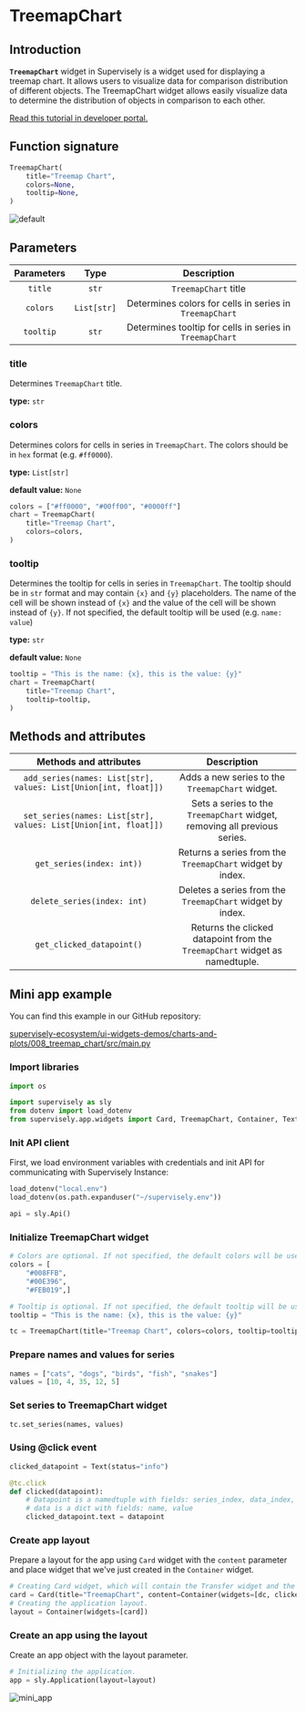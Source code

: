 # TreemapChart

## Introduction

**`TreemapChart`** widget in Supervisely is a widget used for displaying a treemap chart. It allows users to visualize data for comparison distribution of different objects. The TreemapChart widget allows easily visualize data to determine the distribution of objects in comparison to each other.

[Read this tutorial in developer portal.](https://developer.supervisely.com/app-development/widgets/charts-and-plots/treemapchart)

## Function signature

```python
TreemapChart(
    title="Treemap Chart",
    colors=None,
    tooltip=None,
)
```

![default](https://github-production-user-asset-6210df.s3.amazonaws.com/118521851/242254345-8fc4eccd-b04b-489a-89ee-4569de6a2624.png)

## Parameters

| Parameters |    Type     |                       Description                        |
| :--------: | :---------: | :------------------------------------------------------: |
|  `title`   |    `str`    |                   `TreemapChart` title                   |
|  `colors`  | `List[str]` | Determines colors for cells in series in `TreemapChart`  |
| `tooltip`  |    `str`    | Determines tooltip for cells in series in `TreemapChart` |

### title

Determines `TreemapChart` title.

**type:** `str`

### colors

Determines colors for cells in series in `TreemapChart`.
The colors should be in `hex` format (e.g. `#ff0000`).

**type:** `List[str]`

**default value:** `None`

```python
colors = ["#ff0000", "#00ff00", "#0000ff"]
chart = TreemapChart(
    title="Treemap Chart",
    colors=colors,
)
```

### tooltip

Determines the tooltip for cells in series in `TreemapChart`.
The tooltip should be in `str` format and may contain `{x}` and `{y}` placeholders.
The name of the cell will be shown instead of `{x}` and the value of the cell will be shown instead of `{y}`.
If not specified, the default tooltip will be used (e.g. `name: value`)

**type:** `str`

**default value:** `None`

```python
tooltip = "This is the name: {x}, this is the value: {y}"
chart = TreemapChart(
    title="Treemap Chart",
    tooltip=tooltip,
)
```

## Methods and attributes

|                     Methods and attributes                      |                                 Description                                 |
| :-------------------------------------------------------------: | :-------------------------------------------------------------------------: |
| `add_series(names: List[str], values: List[Union[int, float]])` |               Adds a new series to the `TreemapChart` widget.               |
| `set_series(names: List[str], values: List[Union[int, float]])` |  Sets a series to the `TreemapChart` widget, removing all previous series.  |
|                    `get_series(index: int))`                    |          Returns a series from the `TreemapChart` widget by index.          |
|                   `delete_series(index: int)`                   |          Deletes a series from the `TreemapChart` widget by index.          |
|                    `get_clicked_datapoint()`                    | Returns the clicked datapoint from the `TreemapChart` widget as namedtuple. |

## Mini app example

You can find this example in our GitHub repository:

[supervisely-ecosystem/ui-widgets-demos/charts-and-plots/008_treemap_chart/src/main.py](https://github.com/supervisely-ecosystem/ui-widgets-demos/blob/master/charts-and-plots/008_treemap_chart/src/main.py)

### Import libraries

```python
import os

import supervisely as sly
from dotenv import load_dotenv
from supervisely.app.widgets import Card, TreemapChart, Container, Text
```

### Init API client

First, we load environment variables with credentials and init API for communicating with Supervisely Instance:

```python
load_dotenv("local.env")
load_dotenv(os.path.expanduser("~/supervisely.env"))

api = sly.Api()
```

### Initialize TreemapChart widget

```python
# Colors are optional. If not specified, the default colors will be used.
colors = [
    "#008FFB",
    "#00E396",
    "#FEB019",]

# Tooltip is optional. If not specified, the default tooltip will be used.
tooltip = "This is the name: {x}, this is the value: {y}"

tc = TreemapChart(title="Treemap Chart", colors=colors, tooltip=tooltip)
```

### Prepare names and values for series

```python
names = ["cats", "dogs", "birds", "fish", "snakes"]
values = [10, 4, 35, 12, 5]
```

### Set series to TreemapChart widget

```python
tc.set_series(names, values)
```

### Using @click event

```python
clicked_datapoint = Text(status="info")

@tc.click
def clicked(datapoint):
    # Datapoint is a namedtuple with fields: series_index, data_index, data
    # data is a dict with fields: name, value
    clicked_datapoint.text = datapoint
```

### Create app layout

Prepare a layout for the app using `Card` widget with the `content` parameter and place widget that we've just created in the `Container` widget.

```python
# Creating Card widget, which will contain the Transfer widget and the Text widget.
card = Card(title="TreemapChart", content=Container(widgets=[dc, clicked_datapoint]))
# Creating the application layout.
layout = Container(widgets=[card])
```

### Create an app using the layout

Create an app object with the layout parameter.

```python
# Initializing the application.
app = sly.Application(layout=layout)
```

![mini_app](https://github-production-user-asset-6210df.s3.amazonaws.com/118521851/242254345-8fc4eccd-b04b-489a-89ee-4569de6a2624.png)

